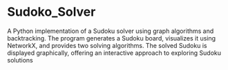 # Sudoko_Solver
A Python implementation of a Sudoku solver using graph algorithms and backtracking. The program generates a Sudoku board, visualizes it using NetworkX, and provides two solving algorithms. The solved Sudoku is displayed graphically, offering an interactive approach to exploring Sudoku solutions
